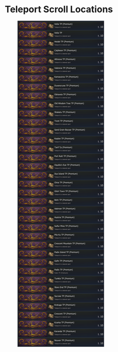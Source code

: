 # Teleport Scroll Locations

<figure><img src="../.gitbook/assets/00.png" alt=""><figcaption></figcaption></figure>

